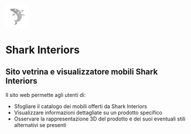 ![Immagine](res/icon.png)

# Shark Interiors

## Sito vetrina e visualizzatore mobili Shark Interiors

Il sito web permette agli utenti di:

- Sfogliare il catalogo dei mobili offerti da Shark Interiors
- Visualizzare informazioni dettagliate su un prodotto specifico
- Osservare la rappresentazione 3D del prodotto e dei suoi eventuali stili alternativi se presenti